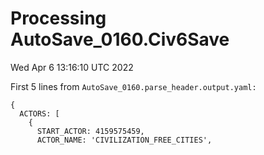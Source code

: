 # Processing AutoSave_0160.Civ6Save

Wed Apr  6 13:16:10 UTC 2022

First 5 lines from `AutoSave_0160.parse_header.output.yaml:`

```
{
  ACTORS: [
    {
      START_ACTOR: 4159575459,
      ACTOR_NAME: 'CIVILIZATION_FREE_CITIES',
```
